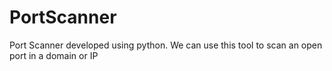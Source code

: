 # PortScanner
Port Scanner developed using python. We can use this tool to scan an open port in a domain or IP
